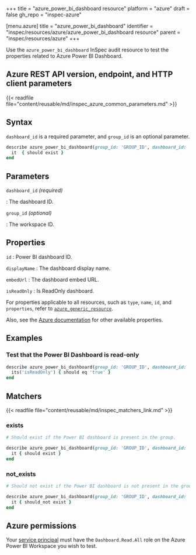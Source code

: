 +++
title = "azure_power_bi_dashboard resource"
platform = "azure"
draft = false
gh_repo = "inspec-azure"

[menu.azure]
title = "azure_power_bi_dashboard"
identifier = "inspec/resources/azure/azure_power_bi_dashboard resource"
parent = "inspec/resources/azure"
+++

Use the `azure_power_bi_dashboard` InSpec audit resource to test the properties related to Azure Power BI Dashboard.

## Azure REST API version, endpoint, and HTTP client parameters

{{< readfile file="content/reusable/md/inspec_azure_common_parameters.md" >}}

## Syntax

`dashboard_id` is a required parameter, and `group_id` is an optional parameter.

```ruby
describe azure_power_bi_dashboard(group_id: 'GROUP_ID', dashboard_id: 'dashboard_ID') do
  it  { should exist }
end
```

## Parameters

`dashboard_id` _(required)_

: The dashboard ID.

`group_id` _(optional)_

: The workspace ID.

## Properties

`id`
: Power BI dashboard ID.

`displayName`
: The dashboard display name.

`embedUrl`
: The dashboard embed URL.

`isReadOnly`
: Is ReadOnly dashboard.

For properties applicable to all resources, such as `type`, `name`, `id`, and `properties`, refer to [`azure_generic_resource`](azure_generic_resource#properties).

Also, see the [Azure documentation](https://docs.microsoft.com/en-us/rest/api/power-bi/dashboards/get-dashboard) for other available properties.

## Examples

### Test that the Power BI Dashboard is read-only

```ruby
describe azure_power_bi_dashboard(group_id: 'GROUP_ID', dashboard_id: 'DASHBOARD_ID')  do
  its('isReadOnly') { should eq 'true' }
end
```

## Matchers

{{< readfile file="content/reusable/md/inspec_matchers_link.md" >}}

### exists

```ruby
# Should exist if the Power BI dashboard is present in the group.

describe azure_power_bi_dashboard(group_id: 'GROUP_ID', dashboard_id: 'dashboard_ID')  do
  it { should exist }
end
```

### not_exists

```ruby
# Should not exist if the Power BI dashboard is not present in the group.

describe azure_power_bi_dashboard(group_id: 'GROUP_ID', dashboard_id: 'dashboard_ID')  do
  it { should_not exist }
end
```

## Azure permissions

Your [service principal](https://learn.microsoft.com/en-us/entra/identity-platform/howto-create-service-principal-portal) must have the `Dashboard.Read.All` role on the Azure Power BI Workspace you wish to test.
